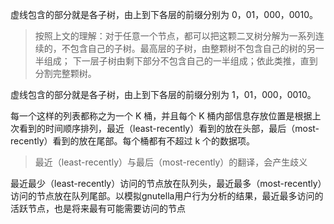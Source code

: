 虚线包含的部分就是各子树，由上到下各层的前缀分别为 0，01，000，0010。
> 按照上文的理解：对于任意一个节点，都可以把这颗二叉树分解为一系列连续的，不包含自己的子树。最高层的子树，由整颗树不包含自己的树的另一半组成； 下一层子树由剩下部分不包含自己的一半组成；依此类推，直到分割完整颗树。

虚线包含的部分就是各子树，由上到下各层的前缀分别为 1，01，000，0010。

每一个这样的列表都称之为一个 K 桶，并且每个 K 桶内部信息存放位置是根据上次看到的时间顺序排列，最近（least-recently）看到的放在头部，最后（most-recently）看到的放在尾部。每个桶都有不超过 k 个的数据项。
> 最近（least-recently）与最后（most-recently）的翻译，会产生歧义

最近最少（least-recently）访问的节点放在队列头，最近最多（most-recently）访问的节点放在队列尾部。以模拟gnutella用户行为分析的结果，最近最多访问的活跃节点，也是将来最有可能需要访问的节点
